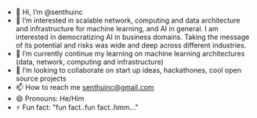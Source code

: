 - 👋 Hi, I’m @senthuinc
- 👀 I’m interested in scalable network, computing and data architecture and infrastructure for machine learning, and AI in general. I am interested in democratizing AI in business domains. Taking the message of its potential and risks was wide and deep across different industries. 
- 🌱 I’m currently continue my learning on machine learning architectures (data, network, computing and infrastructure)
- 💞️ I’m looking to collaborate on start up ideas, hackathones, cool open source projects
- 📫 How to reach me senthuinc@gmail.com
- 😄 Pronouns: He/Him
- ⚡ Fun fact: "fun fact..fun fact..hmm..."

<!---
senthuinc/senthuinc is a ✨ special ✨ repository because its `README.md` (this file) appears on your GitHub profile.
You can click the Preview link to take a look at your changes.
--->
